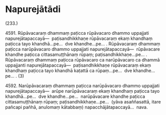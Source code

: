 

# Napurejātādi







(233.)

4591\. Rūpāvacaraṃ dhammaṃ paṭicca rūpāvacaro dhammo uppajjati napurejātapaccayā—  paṭisandhikkhaṇe rūpāvacaraṃ ekaṃ khandhaṃ paṭicca tayo khandhā…pe…  dve khandhe…pe… . Rūpāvacaraṃ dhammaṃ paṭicca narūpāvacaro dhammo uppajjati napurejātapaccayā—  rūpāvacare khandhe paṭicca cittasamuṭṭhānaṃ rūpaṃ; paṭisandhikkhaṇe…pe… . Rūpāvacaraṃ dhammaṃ paṭicca rūpāvacaro ca narūpāvacaro ca dhammā uppajjanti napurejātapaccayā—  paṭisandhikkhaṇe rūpāvacaraṃ ekaṃ khandhaṃ paṭicca tayo khandhā kaṭattā ca rūpaṃ…pe…  dve khandhe…pe… . (3)

4592\. Narūpāvacaraṃ dhammaṃ paṭicca narūpāvacaro dhammo uppajjati napurejātapaccayā—  arūpe narūpāvacaraṃ ekaṃ khandhaṃ paṭicca tayo khandhā…pe…  dve khandhe…pe…  narūpāvacare khandhe paṭicca cittasamuṭṭhānaṃ rūpaṃ; paṭisandhikkhaṇe…pe…  (yāva asaññasattā, itare pañcapi pañhā, anulomaṃ kātabbaṃ) napacchājātapaccayā…  nava.



